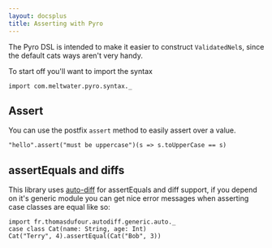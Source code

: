 ```yaml
---
layout: docsplus
title: Asserting with Pyro
---
```


The Pyro DSL is intended to make it easier to construct `ValidatedNel`s, since the default cats ways aren't very handy.

To start off you'll want to import the syntax

```tut
import com.meltwater.pyro.syntax._
```

## Assert

You can use the postfix `assert` method to easily assert over a value.

```tut
"hello".assert("must be uppercase")(s => s.toUpperCase == s)
```

## assertEquals and diffs

This library uses [auto-diff](https://github.com/chwthewke/auto-diff) for assertEquals and diff support, if you depend on it's generic module you can get nice error messages when asserting case classes are equal like so:

```tut
import fr.thomasdufour.autodiff.generic.auto._
case class Cat(name: String, age: Int)
Cat("Terry", 4).assertEqual(Cat("Bob", 3))
```
